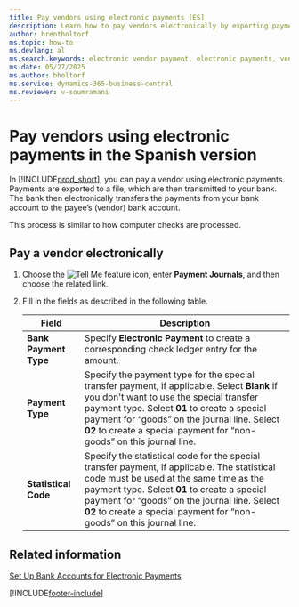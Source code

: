 ```yaml
---
title: Pay vendors using electronic payments [ES]
description: Learn how to pay vendors electronically by exporting payment files and sending them to your bank for processing.
author: brentholtorf
ms.topic: how-to
ms.devlang: al
ms.search.keywords: electronic vendor payment, electronic payments, vendor payment, pay vendor electronically, Spanish version
ms.date: 05/27/2025
ms.author: bholtorf
ms.service: dynamics-365-business-central
ms.reviewer: v-soumramani
---
```


# Pay vendors using electronic payments in the Spanish version

In [!INCLUDE[prod_short](../../includes/prod_short.md)], you can pay a vendor using electronic payments. Payments are exported to a file, which are then transmitted to your bank. The bank then electronically transfers the payments from your bank account to the payee’s (vendor) bank account.  

This process is similar to how computer checks are processed.  

## Pay a vendor electronically  

1. Choose the ![Tell Me feature](../../media/ui-search/search_small.png "Tell me what you want to do") icon, enter **Payment Journals**, and then choose the related link.  
1. Fill in the fields as described in the following table.  

    |Field|Description|  
    |---------------------------------|---------------------------------------|  
    |**Bank Payment Type**|Specify **Electronic Payment** to create a corresponding check ledger entry for the amount.|  
    |**Payment Type**|Specify the payment type for the special transfer payment, if applicable. Select **Blank** if you don't want to use the special transfer payment type. Select **01** to create a special payment for “goods” on the journal line. Select **02** to create a special payment for “non-goods” on this journal line.|  
    |**Statistical Code**|Specify the statistical code for the special transfer payment, if applicable. The statistical code must be used at the same time as the payment type. Select **01** to create a special payment for “goods” on the journal line. Select **02** to create a special payment for “non-goods” on this journal line.|  

## Related information

[Set Up Bank Accounts for Electronic Payments](how-to-set-up-bank-accounts-for-electronic-payments.md)

[!INCLUDE[footer-include](../../includes/footer-banner.md)]

